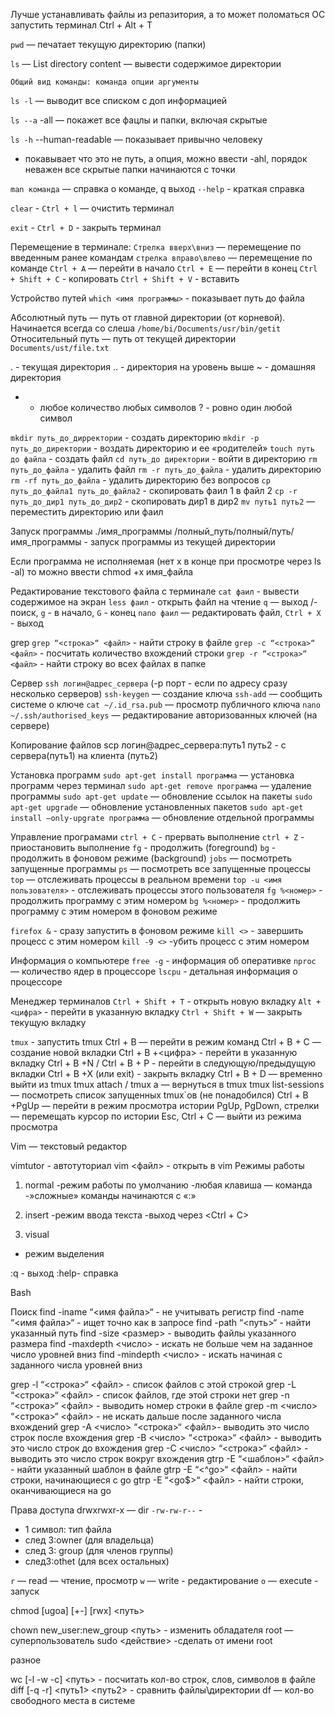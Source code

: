 Лучше устанавливать файлы из репазитория, а то может поломаться ОС
запустить терминал Ctrl + Alt + T

`pwd` — печатает текущую директорию (папки)

`ls` — List directory content — вывести содержимое директории

```
Общий вид команды: команда опции аргументы
```

`ls -l` — выводит все списком с доп информацией

`ls --а`     -all — покажет все фацлы и папки, включая скрытые

`ls -h`     --human-readable — показывает привычно человеку

-   покавывает что это не путь, а опция, можно ввести -ahl, порядок неважен
все скрытые папки начинаются с точки

`man команда` — справка о команде, q выход
`--help` - краткая справка

`clear` - `Ctrl + l`  — очистить терминал

`exit` - `Ctrl + D` - закрыть терминал


Перемещение в терминале:
`Стрелка вверх\вниз` — перемещение по введенным ранее командам
`стрелка вправо\влево` — перемещение по команде
`Ctrl + A` — перейти в начало
`Ctrl + E` — перейти в конец
`Ctrl + Shift + C` - копировать
`Ctrl + Shift + V` - вставить

Устройство путей
`which <имя программы>` - показывает путь до файла

Абсолютный путь — путь от главной директории (от корневой). Начинается всегда со слеша
```/home/bi/Documents/usr/bin/getit```
Относительный путь — путь от текущей директории
```Documents/ust/file.txt```

. - текущая директория
.. - директория на уровень выше
~ - домашняя директория

* - любое количество любых символов
? - ровно один любой символ

`mkdir путь_до_дирректории` - создать директорию 
`mkdir -p  путь_до_директории` - воздать директорию и ее «родителей» 
`touch путь до файла` - создать файл 
`cd путь_до директории` - войти в директорию 
`rm путь_до_файла` - удалить файл 
`rm -r путь_до_файла` - удалить директорию 
`rm -rf путь_до_файла` - удалить директорию без вопросов 
`cp путь_до_файла1 путь_до_файла2` - скопировать фаил 1 в файл 2 
`cp -r путь_до_дир1 путь_до_дир2` - скопировать дир1 в дир2 
`mv путь1 путь2` — переместить директорию или фаил 
 


Запуск программы
./имя_программы
/полный_путь/полный/путь/имя_программы  - запуск программы из текущей директории

Если программа не исполняемая (нет х в конце при просмотре через ls -al)  то можно ввести chmod +x имя_файла

Редактирование текстового файла с терминале
`cat фаил` - вывести содержимое на экран
`less фаил`  - открыть файл на чтение
`q` — выход  /-поиск, `g` - в начало, `G` - конец
`nano фаил` — редактировать файл, `Ctrl + X` - выход

grep
`grep “<строка>“ <файл>` - найти строку в файле
`grep -с “<строка>“ <файл>` - посчитать количество вхождений строки
`grep -r “<строка>“ <файл>` - найти строку во всех файлах в папке

Сервер
`ssh логин@адрес_сервера` (-p порт     - если по адресу  сразу несколько серверов)
`ssh-keygen` — создание ключа
`ssh-add` — сообщить системе о ключе
`cat ~/.id_rsa.pub` — просмотр публичного ключа
`nano ~/.ssh/authorised_keys` — редактирование авторизованных ключей (на сервере)

Копирование файлов
scp логин@адрес_сервера:путь1 путь2  - с сервера(путь1) на клиента (путь2)

Установка программ
`sudo apt-get install программа` — установка программ через терминал
`sudo apt-get remove программа` — удаление программы
`sudo apt-get update` — обновление ссылок на пакеты
`sudo apt-get upgrade` — обновление установленных пакетов
`sudo apt-get install —only-upgrate программа` — обновление отдельной программы

Управление програмами
`ctrl + C`  - прервать выполнение
`ctrl + Z`  - приостановить выполнение
`fg`  - продолжить (foreground)
`bg`  - продолжить в фоновом режиме (background)
`jobs` — посмотреть запущенные программы
`ps` — посмотреть все запущенные процессы
`top` — отслеживать процессы в реальном времени
`top -u <имя пользователя>` - отслеживать процессы этого пользователя
`fg %<номер>` - продолжить программу с этим номером
`bg %<номер>` - продолжить программу с этим номером в фоновом режиме

`firefox &`  - сразу запустить в фоновом режиме
`kill <>` - завершить процесс с этим номером
`kill -9 <>` -убить процесс с этим номером  

Информация о компьютере
`free -g`  - информация об оперативке
`nproc` — количество ядер в процессоре
`lscpu` - детальная информация о процессоре

Менеджер терминалов
`Ctrl + Shift + T` - открыть новую вкладку
`Alt + <цифра>` - перейти в указанную вкладку
`Ctrl + Shift + W` — закрыть текущую вкладку

`tmux`  - запустить tmux
Ctrl + B — перейти в режим команд
Ctrl + B + C — создание новой вкладки
Ctrl + B +<цифра> - перейти в указанную вкладку
Ctrl + B +N  /  Ctrl + B + P  - перейти в следующую/предыдущую вкладки
Ctrl + B +X (или exit) - закрыть вкладку
Ctrl + B + D — временно выйти из tmux
tmux attach / tmux a — вернуться в tmux
tmux list-sessions — посмотреть список запущенных tmux`ов (не понадобился)
Ctrl + B +PgUp — перейти в режим просмотра истории
PgUp, PgDown, стрелки — перемещать курсор по истории
Esc, Ctrl + C — выйти из режима просмотра

Vim — текстовый редактор

vimtutor - автотуториал
vim <файл> - открыть в vim
Режимы работы
1. normal
-режим работы по умолчанию
-любая клавиша — команда
-»сложные» команды начинаются с «:»

2. insert
-режим ввода текста
-выход через <Esc><Ctrl + C>

3. visual
- режим выделения


:q - выход
:help- справка

Bash


Поиск
find -iname “<имя файла>“ - не учитывать регистр
find -name “<имя файла>“ - ищет точно как  в запросе
find -path “<путь>“ - найти указанный путь
find -size <размер> - выводить файлы указанного размера
find -maxdepth <число> - искать не больше чем на заданное число уровней вниз
find -mindepth <число> - искать начиная с заданного числа уровней вниз

grep -l “<строка>“ <файл> - список файлов с этой строкой
grep -L “<строка>“ <файл> - список файлов, где этой строки нет
grep -n “<строка>“ <файл> - выводить номер строки в файле
grep -m <число> “<строка>“ <файл> - не искать дальше после заданного числа вхождений
grep -A <число> “<строка>“ <файл>- выводить это число строк после вхождения
grep -B <число> “<строка>“ <файл> - выводить это число строк до вхождения
grep -C <число> “<строка>“ <файл> - выводить это число строк вокруг вхождения
gtrp -E “<шаблон>“ <файл> - найти указанный шаблон в файле
      gtrp -E “<^go>“ <файл> - найти строки, начинающиеся с go
      gtrp -E “<go$>“ <файл> - найти строки, оканчивающиеся на go

Права доступа
drwxrwxr-x — dir
`-rw-rw-r--` -
- 1 символ: тип файла
- след 3:owner (для владельца)
- след 3: group (для членов группы)
- след3:othet (для всех остальных)

`r` — read — чтение, просмотр
`w` — write - редактирование
`o` — execute - запуск

chmod [ugoa] [+-] [rwx] <путь>

chown new_user:new_group <путь>  - изменить обладателя
root — суперпользователь
sudo <действие>  -сделать от имени root

разное

wc [-l -w -c] <путь> - посчитать кол-во строк, слов, символов в файле
diff [-q -r] <путь1> <путь2> - сравнить файлы\директории
df — кол-во свободного места в системе
